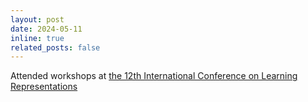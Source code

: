 ```yaml
---
layout: post
date: 2024-05-11
inline: true
related_posts: false
---
```


Attended workshops at [the 12th International Conference on Learning Representations](https://iclr.cc/Conferences/2024)